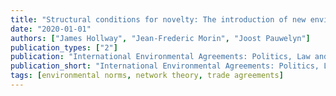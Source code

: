 ```yaml
---
title: "Structural conditions for novelty: The introduction of new environmental clauses to the trade regime complex"
date: "2020-01-01"
authors: ["James Hollway", "Jean-Frederic Morin", "Joost Pauwelyn"]
publication_types: ["2"]
publication: "International Environmental Agreements: Politics, Law and Economics, (20), 1, _pp. 61--83_"
publication_short: "International Environmental Agreements: Politics, Law and Economics, (20), 1, _pp. 61--83_"
tags: [environmental norms, network theory, trade agreements]
---
```

